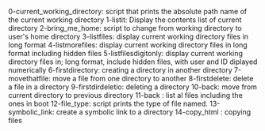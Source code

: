 0-current_working_directory: script that prints the absolute path name of the current working directory
1-listit: Display the contents list of current directory
2-bring_me_home: script to change from working directory to user's home directory
3-listfiles: display current working directory files in long format
4-listmorefiles: display current working directory files in long format including hidden files
5-listfilesdigitonly: display current working directory files in; long format, include hidden files, with user and ID diplayed numerically
6-firstdirectory: creating a directory in another directory
7-movethatfile: move a file from one directory to another
8-firstdelete: delete a file in a directory
9-firstdirdeletio: deleting a directory
10-back: move from current directory to previous directory
11-back : list al files including the ones in boot
12-file_type: script prints the type of file named.
13-symbolic_link: create a symbolic link to a directory
14-copy_html : copying files 

